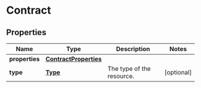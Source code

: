 

# Contract

## Properties

| Name | Type | Description | Notes |
| ------------ | ------------- | ------------- | ------------- |
| **properties** | [**ContractProperties**](ContractProperties.md) |  |  |
| **type** | [**Type**](Type.md) | The type of the resource. |  [optional] |


